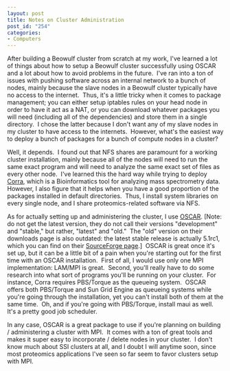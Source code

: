 ```yaml
--- 
layout: post
title: Notes on Cluster Administration
post_id: "254"
categories:
- Computers
---
```

After building a Beowulf cluster from scratch at my work, I've learned a lot of things about how to setup a Beowulf cluster successfully using OSCAR and a lot about how to avoid problems in the future.  I've ran into a ton of issues with pushing software across an internal network to a bunch of nodes, mainly because the slave nodes in a Beowulf cluster typically have no access to the internet.  Thus, it's a little tricky when it comes to package management; you can either setup iptables rules on your head node in order to have it act as a NAT, or you can download whatever packages you will need (including all of the dependencies) and store them in a single directory.  I chose the latter because I don't want any of my slave nodes in my cluster to have access to the internets.  However, what's the easiest way to deploy a bunch of packages for a bunch of compute nodes in a cluster?

Well, it depends.  I found out that NFS shares are paramount for a working cluster installation, mainly because all of the nodes will need to run the same exact program and will need to analyze the same exact set of files as every other node.  I've learned this the hard way while trying to deploy <a href="http://sourceforge.net/projects/corra/">Corra</a>, which is a Bioinformatics tool for analyzing mass spectrometry data.  However, I also figure that it helps when you have a good proportion of the packages installed in default directories.  Thus, I install system libraries on every single node, and I share proteomics-related software via NFS.

As for actually setting up and administering the cluster, I use <a href="http://svn.oscar.openclustergroup.org/trac/oscar">OSCAR</a>. [Note: do not get the latest version, they do not call their versions "development" and "stable," but rather, "latest" and "old."  The "old" version on their downloads page is also outdated: the latest stable release is actually 5.1rc1, which you can find on their <a href="http://sourceforge.net/projects/oscar/files/">SourceForge page</a>.]  OSCAR is great once it's set up, but it can be a little bit of a pain when you're starting out for the first time with an OSCAR installation.  First of all, I would use only one MPI implementation: LAM/MPI is great.  Second, you'll really have to do some research into what sort of programs you'll be running on your cluster.  For instance, Corra requires PBS/Torque as the queueing system.  OSCAR offers both PBS/Torque and Sun Grid Engine as queueing systems while you're going through the installation, yet you can't install both of them at the same time.  Oh, and if you're going with PBS/Torque, install maui as well.  It's a pretty good job scheduler.

In any case, OSCAR is a great package to use if you're planning on building / administering a cluster with MPI.  It comes with a ton of great tools and makes it super easy to incorporate / delete nodes in your cluster.  I don't know much about SSI clusters at all, and I doubt I will anytime soon, since most proteomics applications I've seen so far seem to favor clusters setup with MPI.
